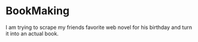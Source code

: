 # BookMaking
I am trying to scrape my friends favorite web novel for his birthday and turn it into an actual book. 
